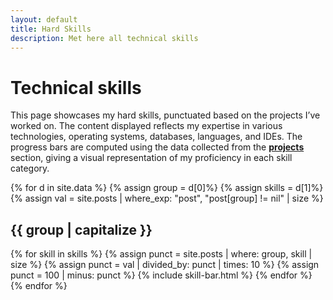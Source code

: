 ```yaml
---
layout: default
title: Hard Skills
description: Met here all technical skills
---
```

# Technical skills
This page showcases my hard skills, punctuated based on the projects I’ve worked on. The content displayed reflects my expertise in various technologies, operating systems, databases, languages, and IDEs. The progress bars are computed using the data collected from the **[projects](/projects)** section, giving a visual representation of my proficiency in each skill category.

{% for d in site.data %}
{% assign group = d[0]%}
{% assign skills = d[1]%}
{% assign val = site.posts | where_exp: "post", "post[group] != nil" | size %}

## {{ group | capitalize }}
{% for skill in skills %}
{% assign punct = site.posts | where: group, skill | size %}
{% assign punct = val | divided_by: punct | times: 10 %}
{% assign punct = 100 | minus: punct %}
{% include skill-bar.html %}
{% endfor %}
{% endfor %}
